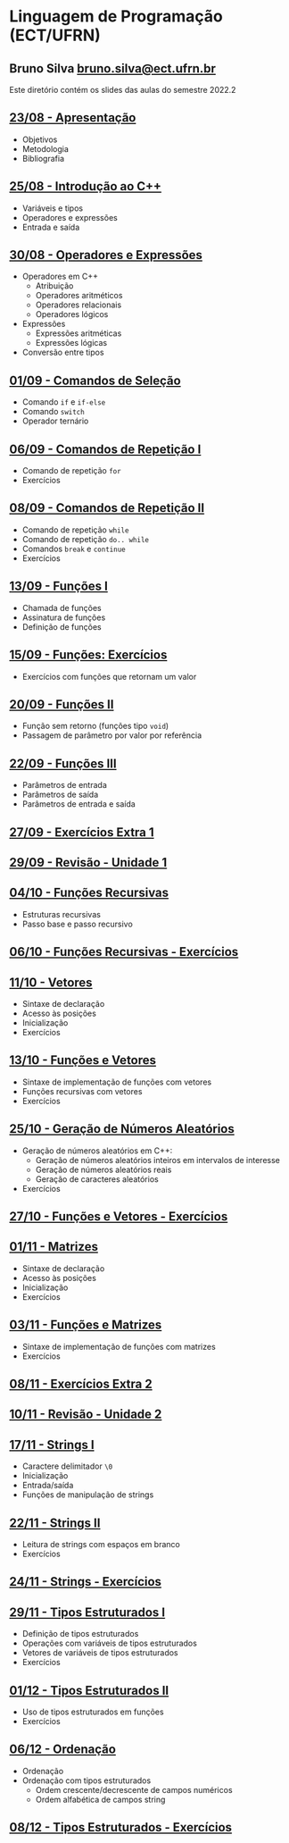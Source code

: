 # Linguagem de Programação (ECT/UFRN)

## Bruno Silva <bruno.silva@ect.ufrn.br>

Este diretório contém os slides das aulas do semestre 2022.2

## [23/08 - Apresentação](./01-intro)
 - Objetivos
 - Metodologia
 - Bibliografia

## [25/08 - Introdução ao C++](./02-cpp)
 - Variáveis e tipos
 - Operadores e expressões
 - Entrada e saída

## [30/08 - Operadores e Expressões](./03-operadores_e_expressoes/)
 - Operadores em C++
   - Atribuição
   - Operadores aritméticos
   - Operadores relacionais
   - Operadores lógicos
- Expressões
   - Expressões aritméticas
   - Expressões lógicas
- Conversão entre tipos

## [01/09 - Comandos de Seleção](./04-comandos_selecao/)
- Comando `if` e `if-else`
- Comando `switch`
- Operador ternário

<!--
## [13/04 - Comandos de Seleção: Exercícios](./exercicios_selecao/)
- Exercícios com comandos `if-else`, `switch` e operador `? :`
-->

## [06/09 - Comandos de Repetição I](./05-comando_repeticao_for/)
- Comando de repetição `for`
- Exercícios

## [08/09 - Comandos de Repetição II](./06-comando_repeticao_while/)
- Comando de repetição `while`
- Comando de repetição `do.. while`
- Comandos `break` e `continue`
- Exercícios

## [13/09 - Funções I](./07-funcoes1/)
- Chamada de funções
- Assinatura de funções
- Definição de funções

## [15/09 - Funções: Exercícios](./exercicios_funcoes/)
- Exercícios com funções que retornam um valor

## [20/09 - Funções II](./08-funcoes2/)
- Função sem retorno (funções tipo `void`)
- Passagem de parâmetro por valor por referência

## [22/09 - Funções III](./09-funcoes3/)
- Parâmetros de entrada
- Parâmetros de saída
- Parâmetros de entrada e saída

## [27/09 - Exercícios Extra 1](./exercicios_extra1/)

## [29/09 - Revisão - Unidade 1](./revisao_unidade1/)

## [04/10 - Funções Recursivas](./10-funcoes_rec/)
- Estruturas recursivas
- Passo base e passo recursivo

## [06/10 - Funções Recursivas - Exercícios](./exercicios_funcoes_rec)

## [11/10 - Vetores](./11-vetores/)
- Sintaxe de declaração
- Acesso às posições
- Inicialização
- Exercícios

## [13/10 - Funções e Vetores](./12-funcoes_e_vetores/)
- Sintaxe de implementação de funções com vetores
- Funções recursivas com vetores
- Exercícios

## [25/10 - Geração de Números Aleatórios](./13-numeros_aleatorios/)
- Geração de números aleatórios em C++:
  - Geração de números aleatórios inteiros em intervalos de interesse
  - Geração de números aleatórios reais
  - Geração de caracteres aleatórios
- Exercícios

## [27/10 - Funções e Vetores - Exercícios](./exercicios_funcoes_e_vetores)

## [01/11 - Matrizes](./14-matrizes/)
- Sintaxe de declaração
- Acesso às posições
- Inicialização
- Exercícios

## [03/11 - Funções e Matrizes](./15-funcoes_e_matrizes/)
- Sintaxe de implementação de funções com matrizes
- Exercícios

## [08/11 - Exercícios Extra 2](./multiplicacao_matricial/)

## [10/11 - Revisão - Unidade 2](./revisao_unidade2/)

## [17/11 - Strings I](./16-strings1/)
- Caractere delimitador `\0`
- Inicialização
- Entrada/saída
- Funções de manipulação de strings

## [22/11 - Strings II](./17-strings2/)
- Leitura de strings com espaços em branco
- Exercícios

## [24/11 - Strings - Exercícios](./exercicios_strings)

## [29/11 - Tipos Estruturados I](./18-tipos_estruturados1/)
- Definição de tipos estruturados
- Operações com variáveis de tipos estruturados
- Vetores de variáveis de tipos estruturados
- Exercícios

## [01/12 - Tipos Estruturados II](./19-tipos_estruturados2/)
- Uso de tipos estruturados em funções
- Exercícios

## [06/12 - Ordenação](./20-ordenacao/)
- Ordenação
- Ordenação com tipos estruturados
  - Ordem crescente/decrescente de campos numéricos
  - Ordem alfabética de campos string

## [08/12 - Tipos Estruturados - Exercícios](./exercicios_tipos_estruturados)

<!--

## [08/06 - Funções e Matrizes - Exercícios](./15a-funcoes_e_matrizes_exercicios)

## [13/07 - Aplicações com Matrizes de Relações](./21-aplicacoes)

-->